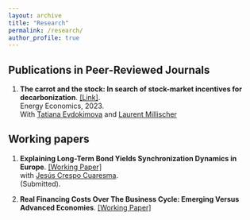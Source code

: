 ```yaml
---
layout: archive
title: "Research"
permalink: /research/
author_profile: true
---
```


## Publications in Peer-Reviewed Journals 

1. **The carrot and the stock: In search of stock-market incentives for decarbonization**. [[Link]](https://www.sciencedirect.com/science/article/pii/S0140988323001135). <br />
Energy Economics, 2023. <br />
With [Tatiana Evdokimova](https://twitter.com/Tatiana_Evd?s=20) and [Laurent Millischer](https://www.jvi.org/about/staff-list/staff-detailview.html?perid=39&no_cache=1)


## Working papers

1. **Explaining Long-Term Bond Yields Synchronization Dynamics in Europe**. [[Working Paper]](/files/Crespo_Fernandez_2023.pdf)  <br />
with [Jesús Crespo Cuaresma](https://www.wu.ac.at/economics/mitarbeiter-innen/crespo-j/). <br />
(Submitted). 

2. **Real Financing Costs Over The Business Cycle: Emerging Versus Advanced Economies**. [[Working Paper]](/files/Fernandez_fin_costs.pdf)


